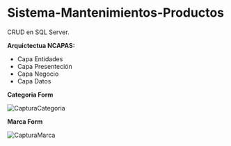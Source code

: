 # Sistema-Mantenimientos-Productos

CRUD en SQL Server.


**Arquictectua NCAPAS:**
+ Capa Entidades
+ Capa Presenteción
+ Capa Negocio
+ Capa Datos

**Categoria Form**

![CapturaCategoria](https://user-images.githubusercontent.com/67779237/87270794-1712ef00-c486-11ea-9925-c953073addcd.png)

**Marca Form**

![CapturaMarca](https://user-images.githubusercontent.com/67779237/87270976-a4564380-c486-11ea-8bcf-d3e3f31b26dd.png)
